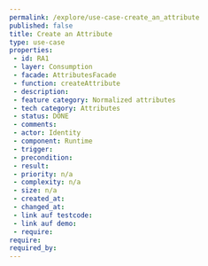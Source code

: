 ```yaml
---
permalink: /explore/use-case-create_an_attribute
published: false
title: Create an Attribute
type: use-case
properties:
 - id: RA1
 - layer: Consumption
 - facade: AttributesFacade
 - function: createAttribute
 - description: 
 - feature category: Normalized attributes
 - tech category: Attributes
 - status: DONE
 - comments: 
 - actor: Identity
 - component: Runtime
 - trigger: 
 - precondition: 
 - result: 
 - priority: n/a
 - complexity: n/a
 - size: n/a
 - created_at: 
 - changed_at: 
 - link auf testcode: 
 - link auf demo: 
 - require: 
require:
required_by:
---
```

